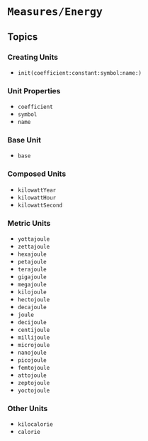 # ``Measures/Energy``

## Topics

### Creating Units

- ``init(coefficient:constant:symbol:name:)``

### Unit Properties

- ``coefficient``
- ``symbol``
- ``name``

### Base Unit

- ``base``

### Composed Units

- ``kilowattYear``
- ``kilowattHour``
- ``kilowattSecond``

### Metric Units

- ``yottajoule``
- ``zettajoule``
- ``hexajoule``
- ``petajoule``
- ``terajoule``
- ``gigajoule``
- ``megajoule``
- ``kilojoule``
- ``hectojoule``
- ``decajoule``
- ``joule``
- ``decijoule``
- ``centijoule``
- ``millijoule``
- ``microjoule``
- ``nanojoule``
- ``picojoule``
- ``femtojoule``
- ``attojoule``
- ``zeptojoule``
- ``yoctojoule``

### Other Units

- ``kilocalorie``
- ``calorie``
